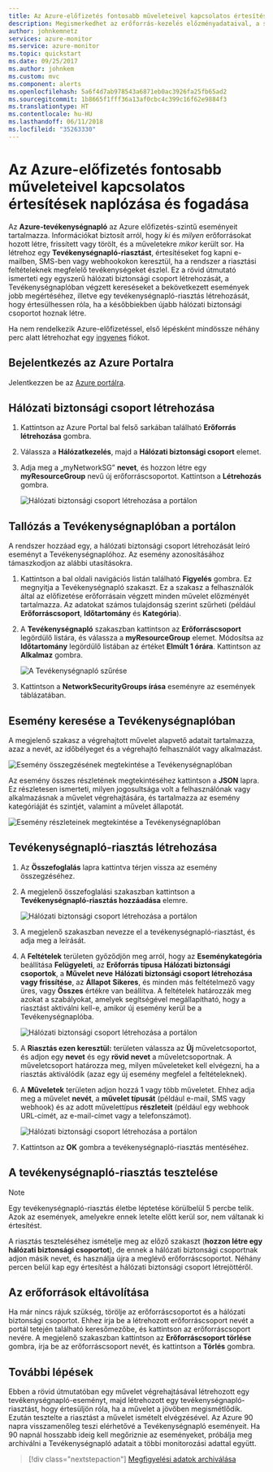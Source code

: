 ```yaml
---
title: Az Azure-előfizetés fontosabb műveleteivel kapcsolatos értesítések naplózása és fogadása
description: Megismerkedhet az erőforrás-kezelés előzményadataival, a szolgáltatás állapotával és a Tevékenységnaplóban található egyéb előfizetési tevékenységekkel, majd a tevékenységnapló-riasztások beállításával e-mailes értesítést kaphat, ha kiemelt jogosultságokat igénylő műveletet hajtanak végre az előfizetésén belül.
author: johnkemnetz
services: azure-monitor
ms.service: azure-monitor
ms.topic: quickstart
ms.date: 09/25/2017
ms.author: johnkem
ms.custom: mvc
ms.component: alerts
ms.openlocfilehash: 5a6f4d7ab978543a6871eb0ac3926fa25fb65ad2
ms.sourcegitcommit: 1b8665f1fff36a13af0cbc4c399c16f62e9884f3
ms.translationtype: HT
ms.contentlocale: hu-HU
ms.lasthandoff: 06/11/2018
ms.locfileid: "35263330"
---
```

# <a name="audit-and-receive-notifications-about-important-actions-in-your-azure-subscription"></a>Az Azure-előfizetés fontosabb műveleteivel kapcsolatos értesítések naplózása és fogadása

Az **Azure-tevékenységnapló** az Azure előfizetés-szintű eseményeit tartalmazza. Információkat biztosít arról, hogy *ki* és *milyen* erőforrásokat hozott létre, frissített vagy törölt, és a műveletekre *mikor* került sor. Ha létrehoz egy **Tevékenységnapló-riasztást**, értesítéseket fog kapni e-mailben, SMS-ben vagy webhookokon keresztül, ha a rendszer a riasztási feltételeknek megfelelő tevékenységeket észlel. Ez a rövid útmutató ismerteti egy egyszerű hálózati biztonsági csoport létrehozását, a Tevékenységnaplóban végzett kereséseket a bekövetkezett események jobb megértéséhez, illetve egy tevékenységnapló-riasztás létrehozását, hogy értesülhessen róla, ha a későbbiekben újabb hálózati biztonsági csoportot hoznak létre.

Ha nem rendelkezik Azure-előfizetéssel, első lépésként mindössze néhány perc alatt létrehozhat egy [ingyenes](https://azure.microsoft.com/free/) fiókot.

## <a name="log-in-to-the-azure-portal"></a>Bejelentkezés az Azure Portalra

Jelentkezzen be az [Azure portálra](https://portal.azure.com/).

## <a name="create-a-network-security-group"></a>Hálózati biztonsági csoport létrehozása

1. Kattintson az Azure Portal bal felső sarkában található **Erőforrás létrehozása** gombra.

2. Válassza a **Hálózatkezelés**, majd a **Hálózati biztonsági csoport** elemet.

3. Adja meg a „myNetworkSG” **nevet**, és hozzon létre egy **myResourceGroup** nevű új erőforráscsoportot. Kattintson a **Létrehozás** gombra.

    ![Hálózati biztonsági csoport létrehozása a portálon](./media/monitor-quick-audit-notify-action-in-subscription/create-network-security-group.png)

## <a name="browse-the-activity-log-in-the-portal"></a>Tallózás a Tevékenységnaplóban a portálon

A rendszer hozzáad egy, a hálózati biztonsági csoport létrehozását leíró eseményt a Tevékenységnaplóhoz. Az esemény azonosításához támaszkodjon az alábbi utasításokra.

1. Kattintson a bal oldali navigációs listán található **Figyelés** gombra. Ez megnyitja a Tevékenységnapló szakaszt. Ez a szakasz a felhasználók által az előfizetése erőforrásain végzett minden művelet előzményét tartalmazza. Az adatokat számos tulajdonság szerint szűrheti (például **Erőforráscsoport**, **Időtartomány** és **Kategória**).

2. A **Tevékenységnapló** szakaszban kattintson az **Erőforráscsoport** legördülő listára, és válassza a **myResourceGroup** elemet. Módosítsa az **Időtartomány** legördülő listában az értéket **Elmúlt 1 órára**. Kattintson az **Alkalmaz** gombra.

    ![A Tevékenységnapló szűrése](./media/monitor-quick-audit-notify-action-in-subscription/browse-activity-log.png)

3. Kattintson a **NetworkSecurityGroups írása** eseményre az események táblázatában.

## <a name="browse-an-event-in-the-activity-log"></a>Esemény keresése a Tevékenységnaplóban

A megjelenő szakasz a végrehajtott művelet alapvető adatait tartalmazza, azaz a nevét, az időbélyeget és a végrehajtó felhasználót vagy alkalmazást.

![Esemény összegzésének megtekintése a Tevékenységnaplóban](./media/monitor-quick-audit-notify-action-in-subscription/activity-log-summary.png)

Az esemény összes részletének megtekintéséhez kattintson a **JSON** lapra. Ez részletesen ismerteti, milyen jogosultsága volt a felhasználónak vagy alkalmazásnak a művelet végrehajtására, és tartalmazza az esemény kategóriáját és szintjét, valamint a művelet állapotát.

![Esemény részleteinek megtekintése a Tevékenységnaplóban](./media/monitor-quick-audit-notify-action-in-subscription/activity-log-json.png)

## <a name="create-an-activity-log-alert"></a>Tevékenységnapló-riasztás létrehozása

1. Az **Összefoglalás** lapra kattintva térjen vissza az esemény összegzéséhez.

2. A megjelenő összefoglalási szakaszban kattintson a **Tevékenységnapló-riasztás hozzáadása** elemre.

    ![Hálózati biztonsági csoport létrehozása a portálon](./media/monitor-quick-audit-notify-action-in-subscription/activity-log-summary.png)

3. A megjelenő szakaszban nevezze el a tevékenységnapló-riasztást, és adja meg a leírását.

4. A **Feltételek** területen győződjön meg arról, hogy az **Eseménykategória** beállítása **Felügyeleti**, az **Erőforrás típusa** **Hálózati biztonsági csoportok**, a **Művelet neve** **Hálózati biztonsági csoport létrehozása vagy frissítése**, az **Állapot** **Sikeres**, és minden más feltételmező vagy üres, vagy **Összes** értékre van beállítva. A feltételek határozzák meg azokat a szabályokat, amelyek segítségével megállapítható, hogy a riasztást aktiválni kell-e, amikor új esemény kerül be a Tevékenységnaplóba.

    ![Hálózati biztonsági csoport létrehozása a portálon](./media/monitor-quick-audit-notify-action-in-subscription/activity-log-alert-criteria.png)

5. A **Riasztás ezen keresztül:** területen válassza az **Új** műveletcsoportot, és adjon egy **nevet** és egy **rövid nevet** a műveletcsoportnak. A műveletcsoport határozza meg, milyen műveleteket kell elvégezni, ha a riasztás aktiválódik (azaz egy új esemény megfelel a feltételeknek).

6. A **Műveletek** területen adjon hozzá 1 vagy több műveletet. Ehhez adja meg a művelet **nevét**, a **művelet típusát** (például e-mail, SMS vagy webhook) és az adott művelettípus **részleteit** (például egy webhook URL-címét, az e-mail-címet vagy a telefonszámot).

    ![Hálózati biztonsági csoport létrehozása a portálon](./media/monitor-quick-audit-notify-action-in-subscription/activity-log-alert-actions.png)

7. Kattintson az **OK** gombra a tevékenységnapló-riasztás mentéséhez.

## <a name="test-the-activity-log-alert"></a>A tevékenységnapló-riasztás tesztelése

> [!NOTE]
> Egy tevékenységnapló-riasztás életbe léptetése körülbelül 5 percbe telik. Azok az események, amelyekre ennek letelte előtt kerül sor, nem váltanak ki értesítést.
>
>

A riasztás teszteléséhez ismételje meg az előző szakaszt (**hozzon létre egy hálózati biztonsági csoportot**), de ennek a hálózati biztonsági csoportnak adjon másik nevet, és használja újra a meglévő erőforráscsoportot. Néhány percen belül kap egy értesítést a hálózati biztonsági csoport létrejöttéről.

## <a name="clean-up-resources"></a>Az erőforrások eltávolítása

Ha már nincs rájuk szükség, törölje az erőforráscsoportot és a hálózati biztonsági csoportot. Ehhez írja be a létrehozott erőforráscsoport nevét a portál tetején található keresőmezőbe, és kattintson az erőforráscsoport nevére. A megjelenő szakaszban kattintson az **Erőforráscsoport törlése** gombra, írja be az erőforráscsoport nevét, és kattintson a **Törlés** gombra.

## <a name="next-steps"></a>További lépések

Ebben a rövid útmutatóban egy művelet végrehajtásával létrehozott egy tevékenységnapló-eseményt, majd létrehozott egy tevékenységnapló-riasztást, hogy értesüljön róla, ha a művelet a jövőben megismétlődik. Ezután tesztelte a riasztást a művelet ismételt elvégzésével. Az Azure 90 napra visszamenőleg teszi elérhetővé a Tevékenységnapló eseményeit. Ha 90 napnál hosszabb ideig kell megőriznie az eseményeket, próbálja meg archiválni a Tevékenységnapló adatait a többi monitorozási adattal együtt.

> [!div class="nextstepaction"]
> [Megfigyelési adatok archiválása](./monitor-tutorial-archive-monitoring-data.md)

